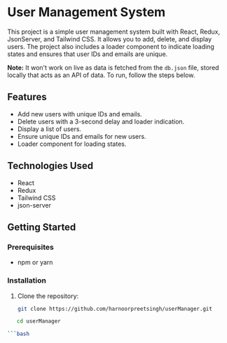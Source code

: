 # User Management System

This project is a simple user management system built with React, Redux, JsonServer, and Tailwind CSS. It allows you to add, delete, and display users. The project also includes a loader component to indicate loading states and ensures that user IDs and emails are unique.

**Note:** It won't work on live as data is fetched from the `db.json` file, stored locally that acts as an API of data. To run, follow the steps below.

## Features

- Add new users with unique IDs and emails.
- Delete users with a 3-second delay and loader indication.
- Display a list of users.
- Ensure unique IDs and emails for new users.
- Loader component for loading states.

## Technologies Used

- React
- Redux
- Tailwind CSS
- json-server

## Getting Started

### Prerequisites

- npm or yarn

### Installation

1. Clone the repository:

   ```bash
   git clone https://github.com/harnoorpreetsingh/userManager.git
```bash
   cd userManager

```bash

